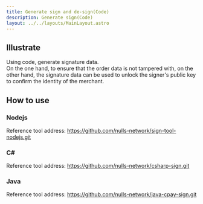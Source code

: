 ```yaml
---
title: Generate sign and de-sign(Code)
description: Generate sign(Code)
layout: ../../layouts/MainLayout.astro
---
```

## Illustrate

Using code, generate signature data.    
On the one hand, to ensure that the order data is not tampered with, on the other hand, the signature data can be used to unlock the signer's public key to confirm the identity of the merchant.
## How to use

### Nodejs

Reference tool address: https://github.com/nulls-network/sign-tool-nodejs.git

### C#

Reference tool address: https://github.com/nulls-network/csharp-sign.git

### Java

Reference tool address: https://github.com/nulls-network/java-cpay-sign.git






